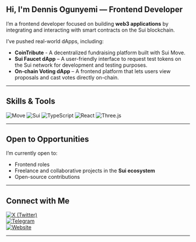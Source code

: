 
##  Hi, I'm Dennis Ogunyemi — Frontend Developer

I’m a frontend developer focused on building **web3 applications** by integrating and interacting with smart contracts on the Sui blockchain.

I’ve pushed real-world dApps, including:

- **CoinTribute** - A decentralized fundraising platform built with Sui Move. 
- **Sui Faucet dApp** – A user-friendly interface to request test tokens on the Sui network for development and testing purposes. 
- **On-chain Voting dApp** – A frontend platform that lets users view proposals and cast votes directly on-chain. 


---

##  Skills & Tools

![Move](https://img.shields.io/badge/Move-%234285F4?style=for-the-badge&logo=move&logoColor=white)
![Sui](https://img.shields.io/badge/Sui%20Blockchain-5D3FD3?style=for-the-badge&logo=sui&logoColor=white)
![TypeScript](https://img.shields.io/badge/TypeScript-3178C6?style=for-the-badge&logo=typescript&logoColor=white)
![React](https://img.shields.io/badge/React-61DAFB?style=for-the-badge&logo=react&logoColor=white)
![Three.js](https://img.shields.io/badge/Three.js-000000?style=for-the-badge&logo=three.js&logoColor=white)


---

##  Open to Opportunities

I’m currently open to:

-  Frontend roles  
-  Freelance and collaborative projects in the **Sui ecosystem**  
-  Open-source contributions  

---

##  Connect with Me
 
[![X (Twitter)](https://img.shields.io/badge/X-1DA1F2?style=for-the-badge&logo=twitter&logoColor=white)](https://x.com/dennis_icode)  
[![Telegram](https://img.shields.io/badge/Telegram-229ED9?style=for-the-badge&logo=telegram&logoColor=white)](https://t.me/dennis_sinnd)  
[![Website](https://img.shields.io/badge/Website-000000?style=for-the-badge&logo=About.me&logoColor=white)](https://www.dennispaul.xyz) 

---
